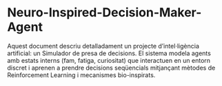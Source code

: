 # Neuro-Inspired-Decision-Maker-Agent
Aquest document descriu detalladament un projecte d’intel·ligència artificial: un Simulador de presa de decisions. El sistema modela agents amb estats interns (fam, fatiga, curiositat) que interactuen en un entorn discret i aprenen a prendre decisions seqüencials mitjançant mètodes de Reinforcement Learning i mecanismes bio-inspirats.
